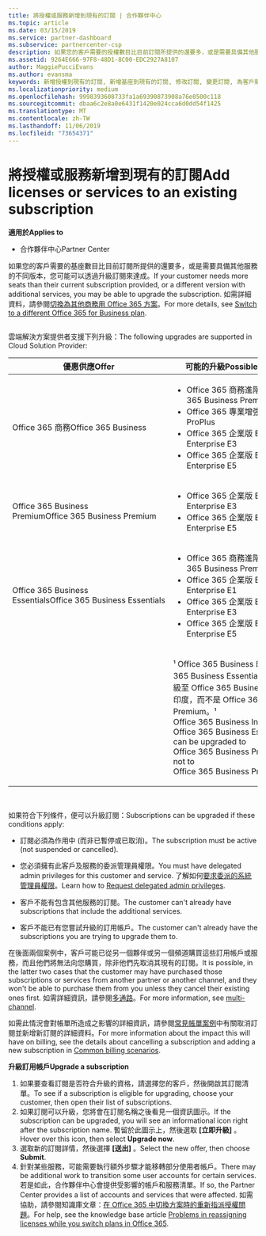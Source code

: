 ```yaml
---
title: 將授權或服務新增到現有的訂閱 | 合作夥伴中心
ms.topic: article
ms.date: 03/15/2019
ms.service: partner-dashboard
ms.subservice: partnercenter-csp
description: 如果您的客戶需要的授權數目比目前訂閱所提供的還要多，或是需要具備其他服務的不同版本，您可能可以透過升級訂閱來達成。
ms.assetid: 9264E666-97F8-48D1-8C00-EDC2927A8107
author: MaggiePucciEvans
ms.author: evansma
keywords: 新增授權到現有的訂閱, 新增基座到現有的訂閱, 修改訂閱, 變更訂閱, 為客戶購買更多授權
ms.localizationpriority: medium
ms.openlocfilehash: 9998393608733fa1a69390873908a76e0500c118
ms.sourcegitcommit: dbaa6c2e8a0e6431f1420e024cca6d0dd54f1425
ms.translationtype: MT
ms.contentlocale: zh-TW
ms.lasthandoff: 11/06/2019
ms.locfileid: "73654371"
---
```

# <a name="add-licenses-or-services-to-an-existing-subscription"></a><span data-ttu-id="59b7d-104">將授權或服務新增到現有的訂閱</span><span class="sxs-lookup"><span data-stu-id="59b7d-104">Add licenses or services to an existing subscription</span></span>

<span data-ttu-id="59b7d-105">**適用於**</span><span class="sxs-lookup"><span data-stu-id="59b7d-105">**Applies to**</span></span>

-  <span data-ttu-id="59b7d-106">合作夥伴中心</span><span class="sxs-lookup"><span data-stu-id="59b7d-106">Partner Center</span></span>

<span data-ttu-id="59b7d-107">如果您的客戶需要的基座數目比目前訂閱所提供的還要多，或是需要具備其他服務的不同版本，您可能可以透過升級訂閱來達成。</span><span class="sxs-lookup"><span data-stu-id="59b7d-107">If your customer needs more seats than their current subscription provided, or a different version with additional services, you may be able to upgrade the subscription.</span></span> <span data-ttu-id="59b7d-108">如需詳細資料，請參閱[切換為其他商務用 Office 365 方案](https://go.microsoft.com/fwlink/p/?LinkId=723577)。</span><span class="sxs-lookup"><span data-stu-id="59b7d-108">For more details, see [Switch to a different Office 365 for Business plan](https://go.microsoft.com/fwlink/p/?LinkId=723577).</span></span>

## <a href="" id="upgradesubscription"></a>


<span data-ttu-id="59b7d-109">雲端解決方案提供者支援下列升級：</span><span class="sxs-lookup"><span data-stu-id="59b7d-109">The following upgrades are supported in Cloud Solution Provider:</span></span>

<table>
<colgroup>
<col width="50%" />
<col width="50%" />
</colgroup>
<thead>
<tr class="header">
<th><span data-ttu-id="59b7d-110">優惠供應</span><span class="sxs-lookup"><span data-stu-id="59b7d-110">Offer</span></span></th>
<th><span data-ttu-id="59b7d-111">可能的升級</span><span class="sxs-lookup"><span data-stu-id="59b7d-111">Possible upgrades</span></span></th>
</tr>
</thead>
<tbody>
<tr class="odd">
<td><span data-ttu-id="59b7d-112">Office 365 商務</span><span class="sxs-lookup"><span data-stu-id="59b7d-112">Office 365 Business</span></span></td>
<td><ul>
<li><span data-ttu-id="59b7d-113">Office 365 商務進階版¹</span><span class="sxs-lookup"><span data-stu-id="59b7d-113">Office 365 Business Premium¹</span></span></li>
<li><span data-ttu-id="59b7d-114">Office 365 專業增強版</span><span class="sxs-lookup"><span data-stu-id="59b7d-114">Office 365 ProPlus</span></span></li>
<li><span data-ttu-id="59b7d-115">Office 365 企業版 E3</span><span class="sxs-lookup"><span data-stu-id="59b7d-115">Office 365 Enterprise E3</span></span></li>
<li><span data-ttu-id="59b7d-116">Office 365 企業版 E5</span><span class="sxs-lookup"><span data-stu-id="59b7d-116">Office 365 Enterprise E5</span></span></li>
</ul></td>
</tr>
<tr class="even">
<td><span data-ttu-id="59b7d-117">Office 365 Business Premium</span><span class="sxs-lookup"><span data-stu-id="59b7d-117">Office 365 Business Premium</span></span></td>
<td><ul>
<li><span data-ttu-id="59b7d-118">Office 365 企業版 E3</span><span class="sxs-lookup"><span data-stu-id="59b7d-118">Office 365 Enterprise E3</span></span></li>
<li><span data-ttu-id="59b7d-119">Office 365 企業版 E5</span><span class="sxs-lookup"><span data-stu-id="59b7d-119">Office 365 Enterprise E5</span></span></li>
</ul></td>
</tr>
<tr class="odd">
<td><span data-ttu-id="59b7d-120">Office 365 Business Essentials</span><span class="sxs-lookup"><span data-stu-id="59b7d-120">Office 365 Business Essentials</span></span></td>
<td><ul>
<li><span data-ttu-id="59b7d-121">Office 365 商務進階版¹</span><span class="sxs-lookup"><span data-stu-id="59b7d-121">Office 365 Business Premium¹</span></span></li>
<li><span data-ttu-id="59b7d-122">Office 365 企業版 E1</span><span class="sxs-lookup"><span data-stu-id="59b7d-122">Office 365 Enterprise E1</span></span></li>
<li><span data-ttu-id="59b7d-123">Office 365 企業版 E3</span><span class="sxs-lookup"><span data-stu-id="59b7d-123">Office 365 Enterprise E3</span></span></li>
<li><span data-ttu-id="59b7d-124">Office 365 企業版 E5</span><span class="sxs-lookup"><span data-stu-id="59b7d-124">Office 365 Enterprise E5</span></span></li>
</ul></td>
</tr>
<tr class="even">
<td></td>
<td><p><span data-ttu-id="59b7d-125">¹ Office 365 Business 印度和 Office 365 Business Essentials 印度可以升級至 Office 365 Business Premium 印度，而不是 Office 365 Business Premium。</span><span class="sxs-lookup"><span data-stu-id="59b7d-125">¹ Office 365 Business India and Office 365 Business Essentials India can be upgraded to Office 365 Business Premium India, not to Office 365 Business Premium.</span></span></p></td>
</tr>
</tbody>
</table>

 

<span data-ttu-id="59b7d-126">如果符合下列條件，便可以升級訂閱：</span><span class="sxs-lookup"><span data-stu-id="59b7d-126">Subscriptions can be upgraded if these conditions apply:</span></span>

-   <span data-ttu-id="59b7d-127">訂閱必須為作用中 (而非已暫停或已取消)。</span><span class="sxs-lookup"><span data-stu-id="59b7d-127">The subscription must be active (not suspended or cancelled).</span></span>

-   <span data-ttu-id="59b7d-128">您必須擁有此客戶及服務的委派管理員權限。</span><span class="sxs-lookup"><span data-stu-id="59b7d-128">You must have delegated admin privileges for this customer and service.</span></span> <span data-ttu-id="59b7d-129">了解如何[要求委派的系統管理員權限](request-a-relationship-with-a-customer.md)。</span><span class="sxs-lookup"><span data-stu-id="59b7d-129">Learn how to [Request delegated admin privileges](request-a-relationship-with-a-customer.md).</span></span>

-   <span data-ttu-id="59b7d-130">客戶不能有包含其他服務的訂閱。</span><span class="sxs-lookup"><span data-stu-id="59b7d-130">The customer can't already have subscriptions that include the additional services.</span></span>

-   <span data-ttu-id="59b7d-131">客戶不能已有您嘗試升級的訂用帳戶。</span><span class="sxs-lookup"><span data-stu-id="59b7d-131">The customer can't already have the subscriptions you are trying to upgrade them to.</span></span>

<span data-ttu-id="59b7d-132">在後面兩個案例中，客戶可能已從另一個夥伴或另一個頻道購買這些訂用帳戶或服務，而且他們將無法向您購買，除非他們先取消其現有的訂閱。</span><span class="sxs-lookup"><span data-stu-id="59b7d-132">It is possible, in the latter two cases that the customer may have purchased those subscriptions or services from another partner or another channel, and they won't be able to purchase them from you unless they cancel their existing ones first.</span></span> <span data-ttu-id="59b7d-133">如需詳細資訊，請參閱[多通路](multichannel.md)。</span><span class="sxs-lookup"><span data-stu-id="59b7d-133">For more information, see [multi-channel](multichannel.md).</span></span>

<span data-ttu-id="59b7d-134">如需此情況會對帳單所造成之影響的詳細資訊，請參閱[常見帳單案例](common-billing-scenarios.md)中有關取消訂閱並新增新訂閱的詳細資料。</span><span class="sxs-lookup"><span data-stu-id="59b7d-134">For more information about the impact this will have on billing, see the details about cancelling a subscription and adding a new subscription in [Common billing scenarios](common-billing-scenarios.md).</span></span>

<span data-ttu-id="59b7d-135">**升級訂用帳戶**</span><span class="sxs-lookup"><span data-stu-id="59b7d-135">**Upgrade a subscription**</span></span>

1.  <span data-ttu-id="59b7d-136">如果要查看訂閱是否符合升級的資格，請選擇您的客戶，然後開啟其訂閱清單。</span><span class="sxs-lookup"><span data-stu-id="59b7d-136">To see if a subscription is eligible for upgrading, choose your customer, then open their list of subscriptions.</span></span>
2.  <span data-ttu-id="59b7d-137">如果訂閱可以升級，您將會在訂閱名稱之後看見一個資訊圖示。</span><span class="sxs-lookup"><span data-stu-id="59b7d-137">If the subscription can be upgraded, you will see an informational icon right after the subscription name.</span></span> <span data-ttu-id="59b7d-138">暫留於此圖示上，然後選取 **\[立即升級\]** 。</span><span class="sxs-lookup"><span data-stu-id="59b7d-138">Hover over this icon, then select **Upgrade now**.</span></span>
3.  <span data-ttu-id="59b7d-139">選取新的訂閱詳情，然後選擇 **\[送出\]** 。</span><span class="sxs-lookup"><span data-stu-id="59b7d-139">Select the new offer, then choose **Submit**.</span></span>
4.  <span data-ttu-id="59b7d-140">針對某些服務，可能需要執行額外步驟才能移轉部分使用者帳戶。</span><span class="sxs-lookup"><span data-stu-id="59b7d-140">There may be additional work to transition some user accounts for certain services.</span></span> <span data-ttu-id="59b7d-141">若是如此，合作夥伴中心會提供受影響的帳戶和服務清單。</span><span class="sxs-lookup"><span data-stu-id="59b7d-141">If so, the Partner Center provides a list of accounts and services that were affected.</span></span> <span data-ttu-id="59b7d-142">如需協助，請參閱知識庫文章：[在 Office 365 中切換方案時的重新指派授權問題](https://go.microsoft.com/fwlink/p/?LinkId=723576)。</span><span class="sxs-lookup"><span data-stu-id="59b7d-142">For help, see the knowledge base article [Problems in reassigning licenses while you switch plans in Office 365](https://go.microsoft.com/fwlink/p/?LinkId=723576).</span></span>

 

 



